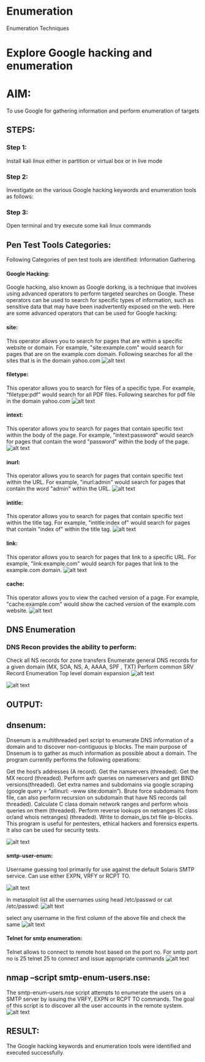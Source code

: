 # Enumeration
Enumeration Techniques

# Explore Google hacking and enumeration 

# AIM:

To use Google for gathering information and perform enumeration of targets

## STEPS:

### Step 1:

Install kali linux either in partition or virtual box or in live mode

### Step 2:

Investigate on the various Google hacking keywords and enumeration tools as follows:


### Step 3:
Open terminal and try execute some kali linux commands

## Pen Test Tools Categories:  

Following Categories of pen test tools are identified:
Information Gathering.

#### Google Hacking:

Google hacking, also known as Google dorking, is a technique that involves using advanced operators to perform targeted searches on Google. These operators can be used to search for specific types of information, such as sensitive data that may have been inadvertently exposed on the web. Here are some advanced operators that can be used for Google hacking:

#### site:

This operator allows you to search for pages that are within a specific website or domain. For example, "site:example.com" would search for pages that are on the example.com domain.
Following searches for all the sites that is in the domain yahoo.com
![alt text](a.png)

#### filetype:

This operator allows you to search for files of a specific type. For example, "filetype:pdf" would search for all PDF files.
Following searches for pdf file in the domain yahoo.com
![alt text](b.png)

#### intext:

This operator allows you to search for pages that contain specific text within the body of the page. For example, "intext:password" would search for pages that contain the word "password" within the body of the page.
![alt text](c.png)

#### inurl:

This operator allows you to search for pages that contain specific text within the URL. For example, "inurl:admin" would search for pages that contain the word "admin" within the URL.
![alt text](d.png)

#### intitle:

This operator allows you to search for pages that contain specific text within the title tag. For example, "intitle:index of" would search for pages that contain "index of" within the title tag.
![alt text](e.png)

#### link:

This operator allows you to search for pages that link to a specific URL. For example, "link:example.com" would search for pages that link to the example.com domain.
![alt text](f.png)

#### cache:

This operator allows you to view the cached version of a page. For example, "cache:example.com" would show the cached version of the example.com website.
![alt text](g.png)

 
## DNS Enumeration

### DNS Recon provides the ability to perform:
Check all NS records for zone transfers Enumerate general DNS records for a given domain (MX, SOA, NS, A, AAAA, SPF , TXT)
Perform common SRV Record Enumeration
Top level domain expansion
![alt text](h.png)

![alt text](i.png)

## OUTPUT:

## dnsenum:
Dnsenum is a multithreaded perl script to enumerate DNS information of a domain and to discover non-contiguous ip blocks. The main purpose of Dnsenum is to gather as much information as possible about a domain. The program currently performs the following operations:

Get the host’s addresses (A record).
Get the namservers (threaded).
Get the MX record (threaded).
Perform axfr queries on nameservers and get BIND versions(threaded).
Get extra names and subdomains via google scraping (google query = “allinurl: -www site:domain”).
Brute force subdomains from file, can also perform recursion on subdomain that have NS records (all threaded).
Calculate C class domain network ranges and perform whois queries on them (threaded).
Perform reverse lookups on netranges (C class or/and whois netranges) (threaded).
Write to domain_ips.txt file ip-blocks.
This program is useful for pentesters, ethical hackers and forensics experts. It also can be used for security tests.

![alt text](j.png)

#### smtp-user-enum:

Username guessing tool primarily for use against the default Solaris SMTP service. Can use either EXPN, VRFY or RCPT TO.

![alt text](k.png)

In metasploit list all the usernames using head /etc/passwd or cat /etc/passwd:
![alt text](l.png)

select any username in the first column of the above file and check the same
![alt text](m.png)


#### Telnet for smtp enumeration:

Telnet allows to connect to remote host based on the port no. For smtp port no is 25
telnet 25 to connect and issue appropriate commands
![alt text](n.png)

## nmap –script smtp-enum-users.nse:

The smtp-enum-users.nse script attempts to enumerate the users on a SMTP server by issuing the VRFY, EXPN or RCPT TO commands. The goal of this script is to discover all the user accounts in the remote system.
![alt text](o.png)

## RESULT:
The Google hacking keywords and enumeration tools were identified and executed successfully.